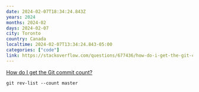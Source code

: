 ```yaml
---
date: 2024-02-07T18:34:24.843Z
years: 2024
months: 2024-02
days: 2024-02-07
city: Toronto
country: Canada
localtime: 2024-02-07T13:34:24.843-05:00
categories: ["code"]
link: https://stackoverflow.com/questions/677436/how-do-i-get-the-git-commit-count#4061706
---
```

[How do I get the Git commit count?](https://stackoverflow.com/questions/677436/how-do-i-get-the-git-commit-count#4061706)

```
git rev-list --count master
```
